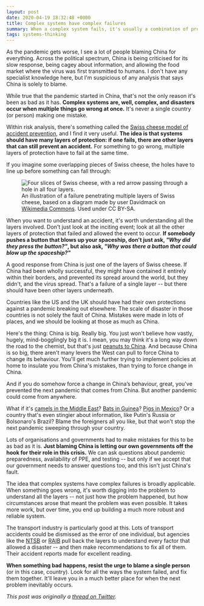 ```yaml
---
layout: post
date: 2020-04-19 18:32:48 +0000
title: Complex systems have complex failures
summary: When a complex system fails, it's usually a combination of problems, not a single person's mistake.
tags: systems-thinking
---
```


As the pandemic gets worse, I see a lot of people blaming China for everything.
Across the political spectrum, China is being criticised for its slow response, being cagey about information, and allowing the food market where the virus was first transmitted to humans.
I don't have any specialist knowledge here, but I'm suspicious of any analysis that says China is solely to blame.

While true that the pandemic started in China, that's not the only reason it's been as bad as it has.
**Complex systems are, well, complex, and disasters occur when multiple things go wrong at once.**
It's never a single country (or person) making one mistake.

Within risk analysis, there's something called the [Swiss cheese model of accident prevention](https://en.wikipedia.org/wiki/Swiss_cheese_model), and I find it very useful.
**The idea is that systems should have many layers of protection: if one fails, there are other layers that can still prevent an accident.**
For something to go wrong, multiple layers of protection have to fail at the same time.

If you imagine some overlapping pieces of Swiss cheese, the holes have to line up before something can fall through:

<figure style="width: 450px;">
  <img src="/images/2020/swiss_cheese_1x.png" srcset="/images/2020/swiss_cheese_1x.png 1x, /images/2020/swiss_cheese_2x.png 2x" alt="Four slices of Swiss cheese, with a red arrow passing through a hole in all four layers.">
  <figcaption>
    An illustration of a failure penetrating multiple layers of Swiss cheese, based on a diagram made by user Davidmack on <a href="https://commons.wikimedia.org/wiki/File:Swiss_cheese_model_of_accident_causation.png">Wikimedia Commons</a>.
    Used under CC&nbsp;BY-SA.
  </figcaption>
</figure>

When you want to understand an accident, it's worth understanding all the layers involved.
Don't just look at the inciting event; look at all the other layers of protection that failed and allowed the event to occur.
**If somebody pushes a button that blows up your spaceship, don't just ask, *"Why did they press the button?"*, but also ask, *"Why was there a button that could blow up the spaceship?"***

A good response from China is just one of the layers of Swiss cheese.
If China had been wholly successful, they might have contained it entirely within their borders, and prevented its spread around the world, but they didn't, and the virus spread.
That's a failure of a single layer -- but there should have been other layers underneath.

Countries like the US and the UK should have had their own protections against a pandemic breaking out elsewhere.
The scale of disaster in those countries is not solely the fault of China.
Mistakes were made in lots of places, and we should be looking at those as much as China.

Here's the thing: China is big.
Really big.
You just won't believe how vastly, hugely, mind-bogglingly big it is.
I mean, you may think it's a long way down the road to the chemist, but that's just [peanuts to China](https://en.wikiquote.org/wiki/Space).
And because China is so big, there aren't many levers the West can pull to force China to change its behaviour.
You'll get much further trying to implement policies at home to insulate you from China's mistakes, than trying to force change in China.

And if you do somehow force a change in China’s behaviour, great, you've prevented the next pandemic that comes from China.
But another pandemic could come from anywhere.

What if it's [camels in the Middle East](https://en.wikipedia.org/wiki/Middle_East_respiratory_syndrome)?
[Bats in Guinea](https://en.wikipedia.org/wiki/West_African_Ebola_virus_epidemic_timeline)?
[Pigs in Mexico](https://en.wikipedia.org/wiki/2009_swine_flu_pandemic)?
Or a country that's even stingier about information, like Putin's Russia or Bolsonaro's Brazil?
Blame the foreigners all you like, but that won't stop the next pandemic sweeping through your country.

Lots of organisations and governments had to make mistakes for this to be as bad as it is.
**Just blaming China is letting our own governments off the hook for their role in this crisis.**
We can ask questions about pandemic preparedness, availability of PPE, and testing -- but only if we accept that our government needs to answer questions too, and this isn't just China's fault.

The idea that complex systems have complex failures is broadly applicable.
When something goes wrong, it's worth digging into the problem to understand all the layers -- not just how the problem happened, but how circumstances arose that meant the problem was even possible.
It takes more work, but over time, you end up building a much more robust and reliable system.

The transport industry is particularly good at this.
Lots of transport accidents could be dismissed as the error of one individual, but agencies like the [NTSB](https://en.wikipedia.org/wiki/National_Transportation_Safety_Board) or [RAIB](https://en.wikipedia.org/wiki/Rail_Accident_Investigation_Branch) pull back the layers to understand every factor that allowed a disaster -- and then make recommendations to fix all of them.
Their accident reports made for excellent reading.

**When something bad happens, resist the urge to blame a single person** (or in this case, country).
Look for all the ways the system failed, and fix them together.
It'll leave you in a much better place for when the next problem inevitably occurs.

*This post was originally a [thread on Twitter](https://twitter.com/alexwlchan/status/1251779376741584896).*
